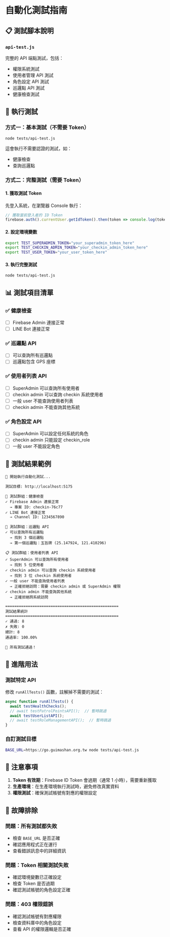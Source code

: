 # 自動化測試指南

## 📋 測試腳本說明

### `api-test.js`
完整的 API 端點測試，包括：
- 權限系統測試
- 使用者管理 API 測試
- 角色設定 API 測試
- 巡邏點 API 測試
- 健康檢查測試

## 🚀 執行測試

### 方式一：基本測試（不需要 Token）
```bash
node tests/api-test.js
```
這會執行不需要認證的測試，如：
- 健康檢查
- 查詢巡邏點

### 方式二：完整測試（需要 Token）

#### 1. 獲取測試 Token
先登入系統，在瀏覽器 Console 執行：
```javascript
// 獲取當前登入者的 ID Token
firebase.auth().currentUser.getIdToken().then(token => console.log(token))
```

#### 2. 設定環境變數
```bash
export TEST_SUPERADMIN_TOKEN="your_superadmin_token_here"
export TEST_CHECKIN_ADMIN_TOKEN="your_checkin_admin_token_here"
export TEST_USER_TOKEN="your_user_token_here"
```

#### 3. 執行完整測試
```bash
node tests/api-test.js
```

## 📊 測試項目清單

### ✅ 健康檢查
- [ ] Firebase Admin 連接正常
- [ ] LINE Bot 連接正常

### ✅ 巡邏點 API
- [ ] 可以查詢所有巡邏點
- [ ] 巡邏點包含 GPS 座標

### ✅ 使用者列表 API
- [ ] SuperAdmin 可以查詢所有使用者
- [ ] checkin admin 可以查詢 checkin 系統使用者
- [ ] 一般 user 不能查詢使用者列表
- [ ] checkin admin 不能查詢其他系統

### ✅ 角色設定 API
- [ ] SuperAdmin 可以設定任何系統的角色
- [ ] checkin admin 只能設定 checkin_role
- [ ] 一般 user 不能設定角色

## 🎯 測試結果範例

```
🚀 開始執行自動化測試...

測試目標: http://localhost:5175

💊 測試群組：健康檢查
✓ Firebase Admin 連接正常
  → 專案 ID: checkin-76c77
✓ LINE Bot 連接正常
  → Channel ID: 1234567890

📍 測試群組：巡邏點 API
✓ 可以查詢所有巡邏點
  → 找到 3 個巡邏點
  → 第一個巡邏點：玉旨牌 (25.147924, 121.410296)

📋 測試群組：使用者列表 API
✓ SuperAdmin 可以查詢所有使用者
  → 找到 5 位使用者
✓ checkin admin 可以查詢 checkin 系統使用者
  → 找到 3 位 checkin 系統使用者
✓ 一般 user 不能查詢使用者列表
  → 正確拒絕訪問：需要 checkin admin 或 SuperAdmin 權限
✓ checkin admin 不能查詢其他系統
  → 正確拒絕跨系統訪問

==================================================
測試結果統計
==================================================
✓ 通過: 8
✗ 失敗: 0
總計: 8
通過率: 100.00%

🎉 所有測試通過！
```

## 🔧 進階用法

### 測試特定 API
修改 `runAllTests()` 函數，註解掉不需要的測試：

```javascript
async function runAllTests() {
  await testHealthChecks();
  // await testPatrolPointsAPI();  // 暫時跳過
  await testUserListAPI();
  // await testRoleManagementAPI();  // 暫時跳過
}
```

### 自訂測試目標
```bash
BASE_URL=https://go.guimashan.org.tw node tests/api-test.js
```

## 📝 注意事項

1. **Token 有效期**：Firebase ID Token 會過期（通常 1 小時），需要重新獲取
2. **生產環境**：在生產環境執行測試時，避免修改真實資料
3. **權限測試**：確保測試帳號有對應的權限設定

## 🐛 故障排除

### 問題：所有測試都失敗
- 檢查 `BASE_URL` 是否正確
- 確認應用程式正在運行
- 查看錯誤訊息中的詳細資訊

### 問題：Token 相關測試失敗
- 確認環境變數已正確設定
- 檢查 Token 是否過期
- 確認測試帳號的角色設定正確

### 問題：403 權限錯誤
- 確認測試帳號有對應權限
- 檢查資料庫中的角色設定
- 查看 API 的權限邏輯是否正確
